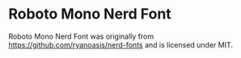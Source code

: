 # Roboto Mono Nerd Font

Roboto Mono Nerd Font was originally from https://github.com/ryanoasis/nerd-fonts and is licensed under MIT.

